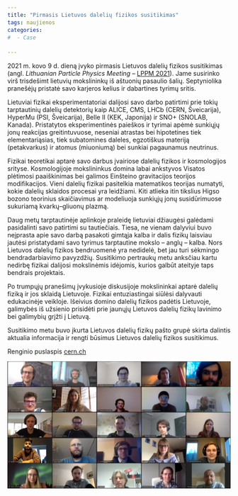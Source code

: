 ```yaml
---
title: "Pirmasis Lietuvos dalelių fizikos susitikimas"
tags: naujienos
categories: 
#  - Case

---
```



2021 m. kovo 9 d. dieną įvyko pirmasis Lietuvos dalelių fizikos susitikimas (angl. _Lithuanian Particle Physics Meeting_ – [LPPM 2021](http://cern.ch/LPPM2021)). Jame susirinko virš trisdešimt lietuvių mokslininkų iš aštuonių pasaulio šalių. Septyniolika pranešėjų pristatė savo karjeros kelius ir dabartines tyrimų sritis. 

Lietuviai fizikai eksperimentatoriai dalijosi savo darbo patirtimi prie tokių tarptautinių dalelių detektorių kaip ALICE, CMS, LHCb (CERN, Šveicarija), HyperMu (PSI, Šveicarija), Belle II (KEK, Japonija) ir SNO+ (SNOLAB, Kanada). Pristatytos eksperimentinės paieškos ir tyrimai apėmė sunkiųjų jonų reakcijas greitintuvuose, neseniai atrastas bei hipotetines tiek elementariąsias, tiek subatomines daleles, egzotiškus materiją (petakvarkus) ir atomus (miuoniumą) bei sunkiai pagaunamus neutrinus.

Fizikai teoretikai aptarė savo darbus įvairiose dalelių fizikos ir kosmologijos srityse. Kosmologijoje mokslininkus domina labai ankstyvos Visatos plėtimosi paaiškinimas bei galimos Einšteino gravitacijos teorijos modifikacijos. Vieni dalelių fizikai pasitelkia matematikos teorijas numatyti, kokie dalelių sklaidos procesai yra leidžiami. Kiti atlieka itin tikslius Higso bozono teorinius skaičiavimus ar modeliuoja sunkiųjų jonų susidūrimuose sukuriamą kvarkų–gliuonų plazmą.

Daug metų tarptautinėje aplinkoje praleidę lietuviai džiaugėsi galėdami pasidalinti savo patirtimi su tautiečiais. Tiesa, ne vienam dalyviui buvo neįprasta apie savo darbą pasakoti gimtąja kalba ir dalis fizikų laisviau jautėsi pristatydami savo tyrimus tarptautine mokslo – anglų – kalba. Nors Lietuvos dalelių fizikos bendruomenė yra nedidelė, bet jau turi sėkmingo bendradarbiavimo pavyzdžių. Susitikimo pertraukų metu anksčiau kartu nedirbę fizikai dalijosi mokslinėmis idėjomis, kurios galbūt ateityje taps bendrais projektais.

Po trumpųjų pranešimų įvykusioje diskusijoje mokslininkai aptarė dalelių fiziką ir jos sklaidą Lietuvoje. Fizikai entuziastingai siūlėsi dalyvauti edukacinėje veikloje. Išeivius domino dalelių fizikos padėtis Lietuvoje, galimybės iš užsienio prisidėti prie jaunųjų Lietuvos dalelių fizikų lavinimo bei galimybių grįžti į Lietuvą.

Susitikimo metu buvo įkurta Lietuvos dalelių fizikų pašto grupė skirta dalintis aktualia informacija ir rengti būsimus Lietuvos dalelių fizikos susitikimus.

Renginio puslaspis [cern.ch](http://cern.ch/LPPM2021)

![LPPM2021](/assets/images/LPPM2021.jpg "LPPM 2021 dalyvių nuotrauka")
